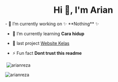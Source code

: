 <h1 align="center">Hi 👋, I'm Arian</h1>
- 🔭 I’m currently working on ✨ **Nothing** ✨

- 🌱 I’m currently learning **Cara hidup**

- 🎉 last project [Website Kelas](https://arianreza.github.io/)

- ⚡ Fun fact **Dont trust this readme**

<p>&nbsp;<img align="center" src="https://github-readme-stats.vercel.app/api?username=arianreza&show_icons=true&theme=dracula&locale=en" alt="arianreza" /></p>

<p><img align="center" src="https://github-readme-streak-stats.herokuapp.com/?user=arianreza&theme=dark" alt="arianreza" /></p>

